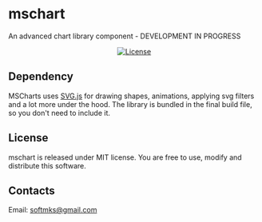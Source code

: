 # mschart

An advanced chart library component - DEVELOPMENT IN PROGRESS

<p align="center">
  <a href="https://github.com/softmks/mscharts/blob/master/LICENSE"><img src="https://img.shields.io/badge/License-MIT-brightgreen.svg" alt="License"></a>
</p>

## Dependency
MSCharts uses <a href="http://svgjs.com/" target="_blank">SVG.js</a> for drawing shapes, animations, applying svg filters and a lot more under the hood. The library is bundled in the final build file, so you don't need to include it.

## License
mschart is released under MIT license. You are free to use, modify and distribute this software.

## Contacts
Email: <a href="softmks@gmail.com">softmks@gmail.com</a>